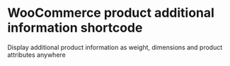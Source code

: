 # WooCommerce product additional information shortcode
Display additional product information as weight, dimensions and product attributes anywhere
